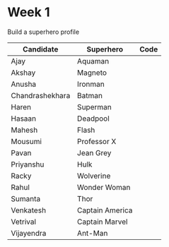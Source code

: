 # Week 1

Build a superhero profile

| Candidate | Superhero | Code |
| --------- | --------- | ---- |
| Ajay | Aquaman |
| Akshay | Magneto |
| Anusha | Ironman |
| Chandrashekhara | Batman |
| Haren | Superman |
| Hasaan | Deadpool |
| Mahesh | Flash |
| Mousumi | Professor X |
| Pavan | Jean Grey |
| Priyanshu | Hulk |
| Racky | Wolverine |
| Rahul | Wonder Woman |
| Sumanta | Thor |
| Venkatesh | Captain America |
| Vetrival | Captain Marvel |
| Vijayendra | Ant-Man |